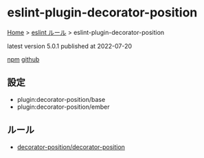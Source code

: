 # eslint-plugin-decorator-position

[Home](../../index.md) >
[eslint ルール](../index.md) >
eslint-plugin-decorator-position

latest version 5.0.1 published at 2022-07-20

[npm](https://www.npmjs.com/package/eslint-plugin-decorator-position)
[github](https://github.com/NullVoxPopuli/eslint-plugin-decorator-position)

## 設定

- plugin:decorator-position/base
- plugin:decorator-position/ember

## ルール

- [decorator-position/decorator-position](./decorator-position/decorator-position.md)
